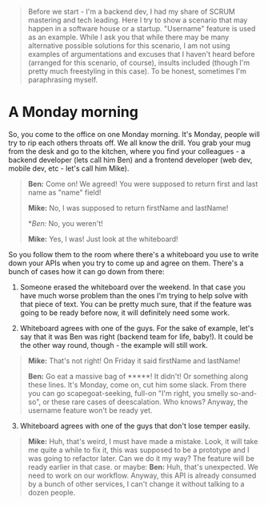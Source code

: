 > Before we start - I'm a backend dev, I had my share of SCRUM mastering and tech
> leading. Here I try to show a scenario that may happen in a software house or
> a startup. "Username" feature is used as an example. While I ask you that while
> there may be many alternative possible solutions for this scenario, I am not 
> using examples of argumentations and excuses that I haven't heard before
> (arranged for this scenario, of course), insults included (though I'm pretty
> much freestyling in this case). To be honest, sometimes I'm paraphrasing myself.

# A Monday morning

So, you come to the office on one Monday morning. It's Monday, people will try 
to rip each others throats off. We all know the drill. You grab your mug from 
the desk and go to the kitchen, where you find your colleagues - a backend 
developer (lets call him Ben) and a frontend developer (web dev, mobile dev, etc - let's call him Mike).

> **Ben:** Come on! We agreed! You were supposed to return first and last name as "name" field!
>
> **Mike:** No, I was supposed to return firstName and lastName!
>
> **Ben:* No, you weren't!
>
> **Mike:** Yes, I was! Just look at the whiteboard!

So you follow them to the room where there's a whiteboard you use to write down
your APIs when you try to come up and agree on them. There's a bunch of cases 
how it can go down from there:

1. Someone erased the whiteboard over the weekend. In that case you have much 
  worse problem than the ones I'm trying to help solve with that piece of text.
  You can be pretty much sure, that if the feature was going to be ready before
  now, it will definitely need some work.

2. Whiteboard agrees with one of the guys. For the sake of example, let's say 
  that it was Ben was right (backend team for life, baby!).
  It  could be the other way round, though - the example will still work. 
  > **Mike:** That's not right! On Friday it said firstName and lastName!
  >
  > **Ben:** Go eat a massive bag of *****! It didn't!
  Or something along these lines. It's Monday, come on, cut him some slack.
  From there you can go scapegoat-seeking, full-on "I'm right, you smelly so-and-so",
  or these rare cases of deescalation. Who knows? Anyway, the username feature 
  won't be ready yet.
  
3. Whiteboard agrees with one of the guys that don't lose temper easily.
  > **Mike:** Huh, that's weird, I must have made a mistake. Look, it will take me 
    quite a while to fix it, this was supposed to be a prototype and I was going
    to refactor later. Can we do it my way? The feature will be ready earlier
    in that case.
  or maybe:
  > **Ben:** Huh, that's unexpected. We need to work on our workflow. Anyway, this
    API is already consumed by a bunch of other services, I can't change it 
    without talking to a dozen people.
